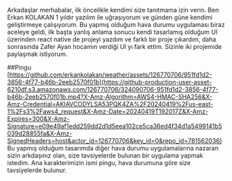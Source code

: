 Arkadaşlar merhabalar, ilk öncelikle kendimi size tanıtmama izin verin.
Ben Erkan KOLAKAN 1 yıldır yazılım ile uğraşıyorum ve günden güne kendimi geliştirmeye çalışıyorum. Bu yapmış olduğum hava durumu uygulaması biraz aceleye geldi, ilk başta yanlış anlama sonucu kendi tasarlamış olduğum UI üzerinden react native de projeyi yazdım ve farklı bir proje çıkardım, daha sonrasında Zafer Ayan hocamın verdiği UI yı fark ettim. Sizinle iki projemide paylaşmak istiyorum.


##Pingu
[https://github.com/erkankolakan/weather/assets/126770706/951fd1d2-3856-4f77-b46b-2eeb2570f01b](https://github-production-user-asset-6210df.s3.amazonaws.com/126770706/324090706-951fd1d2-3856-4f77-b46b-2eeb2570f01b.mp4?X-Amz-Algorithm=AWS4-HMAC-SHA256&X-Amz-Credential=AKIAVCODYLSA53PQK4ZA%2F20240419%2Fus-east-1%2Fs3%2Faws4_request&X-Amz-Date=20240419T192017Z&X-Amz-Expires=300&X-Amz-Signature=e09e49af1edd259dd2d1d5eea102ce5ca36ed4f34d1a5499141b5039d28855fa&X-Amz-SignedHeaders=host&actor_id=126770706&key_id=0&repo_id=781562036)
Bu yapmış olduğum tasarımda diğer hava durumu uygulamalarına nazaran sizin arkdaşınız olan, size tavsiyelerde bulunan bir uygulama yapmak istedim. Ana karakterimizin ismi pingu, hava durumuna göre size tavsiyelerde bulunur.


